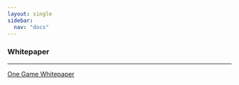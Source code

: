 ```yaml
---
layout: single
sidebar:
  nav: "docs"
---
```


### Whitepaper
-------------
[One Game Whitepaper](http://one.game/whitepaper_en.pdf)

